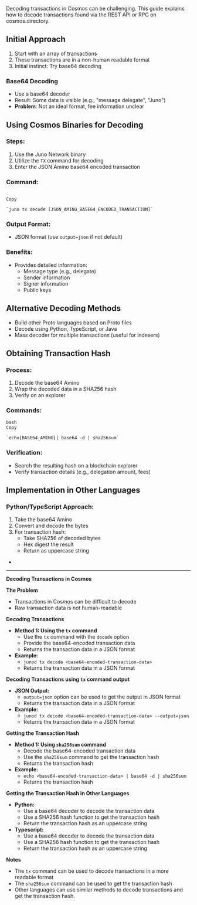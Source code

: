 Decoding transactions in Cosmos can be challenging. This guide explains how to decode transactions found via the REST API or RPC on cosmos.directory.

Initial Approach
----------------

1.  Start with an array of transactions
2.  These transactions are in a non-human readable format
3.  Initial instinct: Try base64 decoding

### Base64 Decoding

-   Use a base64 decoder
-   Result: Some data is visible (e.g., "message delegate", "Juno")
-   **Problem**: Not an ideal format, fee information unclear

Using Cosmos Binaries for Decoding
----------------------------------

### Steps:

1.  Use the Juno Network binary
2.  Utilize the `TX` command for decoding
3.  Enter the JSON Amino base64 encoded transaction

### Command:

```

Copy

`juno tx decode [JSON_AMINO_BASE64_ENCODED_TRANSACTION]`

```

### Output Format:

-   JSON format (use `output=json` if not default)

### Benefits:

-   Provides detailed information:
    -   Message type (e.g., delegate)
    -   Sender information
    -   Signer information
    -   Public keys

Alternative Decoding Methods
----------------------------

-   Build other Proto languages based on Proto files
-   Decode using Python, TypeScript, or Java
-   Mass decoder for multiple transactions (useful for indexers)

Obtaining Transaction Hash
--------------------------

### Process:

1.  Decode the base64 Amino
2.  Wrap the decoded data in a SHA256 hash
3.  Verify on an explorer

### Commands:

```
bash
Copy

`echo[BASE64_AMINO]| base64 -d | sha256sum`

```

### Verification:

-   Search the resulting hash on a blockchain explorer
-   Verify transaction details (e.g., delegation amount, fees)

Implementation in Other Languages
---------------------------------

### Python/TypeScript Approach:

1.  Take the base64 Amino
2.  Convert and decode the bytes
3.  For transaction hash:
    -   Take SHA256 of decoded bytes
    -   Hex digest the result
    -   Return as uppercase string
-   
------------------


**Decoding Transactions in Cosmos**

**The Problem**

-   Transactions in Cosmos can be difficult to decode
-   Raw transaction data is not human-readable

**Decoding Transactions**

-   **Method 1: Using the `tx` command**
    -   Use the `tx` command with the `decode` option
    -   Provide the base64-encoded transaction data
    -   Returns the transaction data in a JSON format
-   **Example:**
    -   `junod tx decode <base64-encoded-transaction-data>`
    -   Returns the transaction data in a JSON format

**Decoding Transactions using `tx` command output**

-   **JSON Output:**
    -   `output=json` option can be used to get the output in JSON format
    -   Returns the transaction data in a JSON format
-   **Example:**
    -   `junod tx decode <base64-encoded-transaction-data> --output=json`
    -   Returns the transaction data in a JSON format

**Getting the Transaction Hash**

-   **Method 1: Using `sha256sum` command**
    -   Decode the base64-encoded transaction data
    -   Use the `sha256sum` command to get the transaction hash
    -   Returns the transaction hash
-   **Example:**
    -   `echo <base64-encoded-transaction-data> | base64 -d | sha256sum`
    -   Returns the transaction hash

**Getting the Transaction Hash in Other Languages**

-   **Python:**
    -   Use a base64 decoder to decode the transaction data
    -   Use a SHA256 hash function to get the transaction hash
    -   Return the transaction hash as an uppercase string
-   **Typescript:**
    -   Use a base64 decoder to decode the transaction data
    -   Use a SHA256 hash function to get the transaction hash
    -   Return the transaction hash as an uppercase string

**Notes**

-   The `tx` command can be used to decode transactions in a more readable format
-   The `sha256sum` command can be used to get the transaction hash
-   Other languages can use similar methods to decode transactions and get the transaction hash.